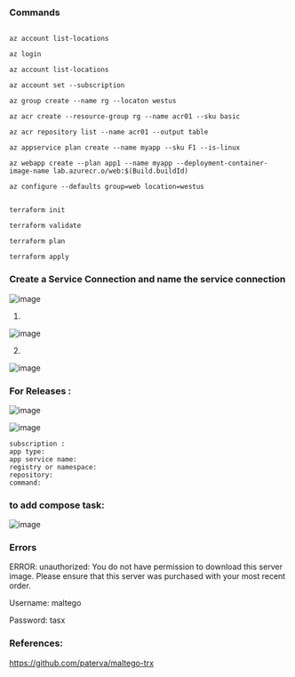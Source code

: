 


### Commands

~~~

az account list-locations

az login

az account list-locations

az account set --subscription

az group create --name rg --locaton westus

az acr create --resource-group rg --name acr01 --sku basic

az acr repository list --name acr01 --output table

az appservice plan create --name myapp --sku F1 --is-linux

az webapp create --plan app1 --name myapp --deployment-container-image-name lab.azurecr.o/web:$(Build.buildId)

az configure --defaults group=web location=westus

~~~


~~~

terraform init

terraform validate

terraform plan

terraform apply

~~~




### Create a Service Connection  and name the service connection


![image](https://user-images.githubusercontent.com/33985509/130935456-495e88e9-dbdf-47dd-b45c-8193b45085f8.png)

1.

![image](https://user-images.githubusercontent.com/33985509/130935834-b99ec4c5-b1fb-41b3-bb78-446702e35290.png)

2.

![image](https://user-images.githubusercontent.com/33985509/130936093-76a095ee-dacd-4d0b-b028-702c2b18c36c.png)




### For Releases :

![image](https://user-images.githubusercontent.com/33985509/130936856-b179db4c-859c-4bd5-b621-cc78d7695e1a.png)


![image](https://user-images.githubusercontent.com/33985509/130936650-75965437-425e-42be-9f10-d4f18b8f371a.png)

~~~
subscription :
app type:
app service name:
registry or namespace:
repository:
command:
~~~




### to add compose task:

![image](https://user-images.githubusercontent.com/33985509/130940979-e303295c-d0b2-44be-a1a0-f02b11c6f4bb.png)


### Errors

ERROR: unauthorized: You do not have permission to download this server image. Please ensure that this server was purchased with your most recent order.

Username: maltego

Password: tasx



### References:

https://github.com/paterva/maltego-trx

